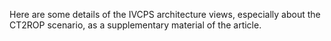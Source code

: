 Here are some details of the IVCPS architecture views, especially about the CT2ROP scenario, as a supplementary material of the article.
